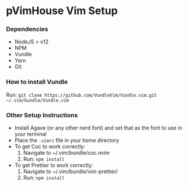 # pVimHouse Vim Setup
### Dependencies
- NodeJS > v12
- NPM
- Vundle
- Yarn
- Git

### How to install Vundle
Run:
`git clone https://github.com/VundleVim/Vundle.vim.git ~/.vim/bundle/Vundle.vim`

### Other Setup Instructions
- Install Agave (or any other nerd font) and set that as the font to use in your terminal
- Place the `.vimrc` file in your home directory
- To get Coc to work correctly:
     1. Navigate to ~/.vim/bundle/coc.nvim
     2. Run: `npm install`
- To get Prettier to work correctly:
     1. Navigate to ~/.vim/bundle/vim-prettier/
     2. Run: `npm install`
